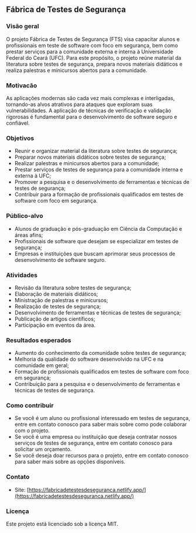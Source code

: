 ## Fábrica de Testes de Segurança

### Visão geral

O projeto Fábrica de Testes de Segurança (FTS) visa capacitar alunos e profissionais em teste de software com foco em segurança, bem como prestar serviços para a comunidade externa e interna à Universidade Federal do Ceará (UFC). Para este propósito, o projeto reúne material da literatura sobre testes de segurança, prepara novos materiais didáticos e realiza palestras e minicursos abertos para a comunidade.

### Motivacão

As aplicações modernas são cada vez mais complexas e interligadas, tornando-as alvos atrativos para ataques que exploram suas vulnerabilidades. A aplicação de técnicas de verificação e validação rigorosas é fundamental para o desenvolvimento de software seguro e confiável.

### Objetivos

* Reunir e organizar material da literatura sobre testes de segurança;
* Preparar novos materiais didáticos sobre testes de segurança;
* Realizar palestras e minicursos abertos para a comunidade;
* Prestar serviços de testes de segurança para a comunidade interna e externa à UFC;
* Promover a pesquisa e o desenvolvimento de ferramentas e técnicas de testes de segurança;
* Contribuir para a formação de profissionais qualificados em testes de software com foco em segurança.

### Público-alvo

* Alunos de graduação e pós-graduação em Ciência da Computação e áreas afins;
* Profissionais de software que desejam se especializar em testes de segurança;
* Empresas e instituições que buscam aprimorar seus processos de desenvolvimento de software seguro.

### Atividades

* Revisão da literatura sobre testes de segurança;
* Elaboração de materiais didáticos;
* Ministração de palestras e minicursos;
* Realização de testes de segurança;
* Desenvolvimento de ferramentas e técnicas de testes de segurança;
* Publicação de artigos científicos;
* Participação em eventos da área.

### Resultados esperados

* Aumento do conhecimento da comunidade sobre testes de segurança;
* Melhoria da qualidade do software desenvolvido na UFC e na comunidade em geral;
* Formação de profissionais qualificados em testes de software com foco em segurança;
* Contribuição para a pesquisa e o desenvolvimento de ferramentas e técnicas de testes de segurança.

### Como contribuir

* Se você é um aluno ou profissional interessado em testes de segurança, entre em contato conosco para saber mais sobre como pode colaborar com o projeto.
* Se você é uma empresa ou instituição que deseja contratar nossos serviços de testes de segurança, entre em contato conosco para solicitar um orçamento.
* Se você deseja doar recursos para o projeto, entre em contato conosco para saber mais sobre as opções disponíveis.

### Contato
* Site: [https://fabricadetestesdeseguranca.netlify.app/](https://fabricadetestesdeseguranca.netlify.app/)

### Licença

Este projeto está licenciado sob a licença MIT.
